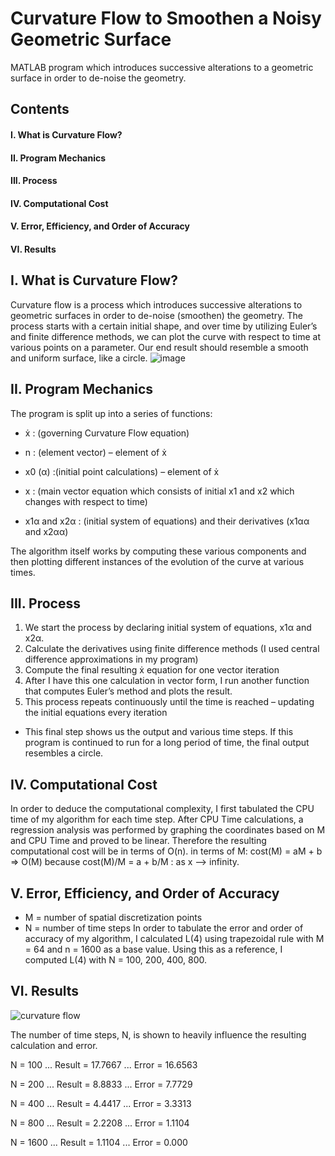 # Curvature Flow to Smoothen a Noisy Geometric Surface
MATLAB program which introduces successive alterations to a geometric surface in order to de-noise the geometry.

## Contents
#### I. What is Curvature Flow?
#### II. Program Mechanics
#### III. Process
#### IV. Computational Cost
#### V. Error, Efficiency, and Order of Accuracy
#### VI. Results

## I. What is Curvature Flow?
Curvature flow is a process which introduces successive alterations to geometric surfaces in order to de-noise (smoothen) the geometry.
The process starts with a certain initial shape, and over time by utilizing Euler’s and finite difference methods, we can plot the curve  with respect to time at various points on a parameter. Our end result should resemble a smooth and uniform surface, like a circle. 
![image](https://user-images.githubusercontent.com/9776844/37691586-5dd71142-2c89-11e8-96c5-0001da87c965.png)

## II. Program Mechanics
The program is split up into a series of functions:
* ẋ : (governing Curvature Flow equation)

* n :  (element vector) – element of ẋ

* x0 (α) :(initial point calculations) – element of ẋ 

* x : (main vector equation which consists of initial x1 and x2 which changes with respect to time)

* x1α and x2α :  (initial system of equations) and their derivatives (x1αα and x2αα)

The algorithm itself works by computing these various components and then plotting different instances of the evolution of the curve at various times. 

## III. Process
1. We start the process by declaring initial system of equations, x1α and x2α.
2. Calculate the derivatives using finite difference methods (I used central difference approximations in my program) 
3. Compute the final resulting ẋ equation for one vector iteration 
4. After I have this one calculation in vector form, I run another function that computes Euler’s method and plots the result.
5. This process repeats continuously until the time is reached – updating the initial equations every iteration
* This final step shows us the output and various time steps. If this program is continued to run for a long period of time, the final output resembles a circle. 

## IV. Computational Cost
In order to deduce the computational complexity, I first tabulated the CPU time of my algorithm for each time step. 
After CPU Time calculations, a regression analysis was performed by graphing the coordinates based on M and CPU Time and proved to be linear. Therefore the resulting computational cost will be in terms of O(n). 
in terms of M: cost(M) = aM + b => O(M) because cost(M)/M = a + b/M : as x --> infinity.

## V. Error, Efficiency, and Order of Accuracy
* M = number of spatial discretization points
* N = number of time steps
In order to tabulate the error and order of accuracy of my algorithm, I calculated L(4) using trapezoidal rule with M = 64 and n = 1600 as a base value. Using this as a reference, I computed L(4) with N = 100, 200, 400, 800. 

## VI. Results
![curvature flow](https://user-images.githubusercontent.com/9776844/37691757-7274b1da-2c8a-11e8-9a6b-5f70c206754a.PNG)

The number of time steps, N, is shown to heavily influence the resulting calculation and error. 

N = 100 ... Result = 17.7667 ... Error = 16.6563

N = 200 ... Result = 8.8833 ... Error = 7.7729

N = 400 ... Result = 4.4417 ... Error = 3.3313

N = 800 ... Result = 2.2208 ... Error = 1.1104

N = 1600 ... Result = 1.1104 ... Error = 0.000
